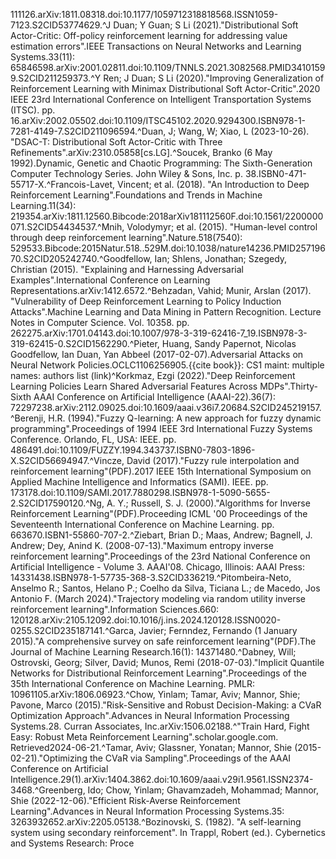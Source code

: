 111126.arXiv:1811.08318.doi:10.1177/1059712318818568.ISSN1059-7123.S2CID53774629.^J Duan; Y Guan; S Li (2021)."Distributional Soft Actor-Critic: Off-policy reinforcement learning for addressing value estimation errors".IEEE Transactions on Neural Networks and Learning Systems.33(11): 65846598.arXiv:2001.02811.doi:10.1109/TNNLS.2021.3082568.PMID34101599.S2CID211259373.^Y Ren; J Duan; S Li (2020)."Improving Generalization of Reinforcement Learning with Minimax Distributional Soft Actor-Critic".2020 IEEE 23rd International Conference on Intelligent Transportation Systems (ITSC). pp. 16.arXiv:2002.05502.doi:10.1109/ITSC45102.2020.9294300.ISBN978-1-7281-4149-7.S2CID211096594.^Duan, J; Wang, W; Xiao, L (2023-10-26). "DSAC-T: Distributional Soft Actor-Critic with Three Refinements".arXiv:2310.05858[cs.LG].^Soucek, Branko (6 May 1992).Dynamic, Genetic and Chaotic Programming: The Sixth-Generation Computer Technology Series. John Wiley & Sons, Inc. p. 38.ISBN0-471-55717-X.^Francois-Lavet, Vincent; et al. (2018). "An Introduction to Deep Reinforcement Learning".Foundations and Trends in Machine Learning.11(34): 219354.arXiv:1811.12560.Bibcode:2018arXiv181112560F.doi:10.1561/2200000071.S2CID54434537.^Mnih, Volodymyr; et al. (2015). "Human-level control through deep reinforcement learning".Nature.518(7540): 529533.Bibcode:2015Natur.518..529M.doi:10.1038/nature14236.PMID25719670.S2CID205242740.^Goodfellow, Ian; Shlens, Jonathan; Szegedy, Christian (2015). "Explaining and Harnessing Adversarial Examples".International Conference on Learning Representations.arXiv:1412.6572.^Behzadan, Vahid; Munir, Arslan (2017). "Vulnerability of Deep Reinforcement Learning to Policy Induction Attacks".Machine Learning and Data Mining in Pattern Recognition. Lecture Notes in Computer Science. Vol. 10358. pp. 262275.arXiv:1701.04143.doi:10.1007/978-3-319-62416-7_19.ISBN978-3-319-62415-0.S2CID1562290.^Pieter, Huang, Sandy Papernot, Nicolas Goodfellow, Ian Duan, Yan Abbeel (2017-02-07).Adversarial Attacks on Neural Network Policies.OCLC1106256905.{{cite book}}: CS1 maint: multiple names: authors list (link)^Korkmaz, Ezgi (2022)."Deep Reinforcement Learning Policies Learn Shared Adversarial Features Across MDPs".Thirty-Sixth AAAI Conference on Artificial Intelligence (AAAI-22).36(7): 72297238.arXiv:2112.09025.doi:10.1609/aaai.v36i7.20684.S2CID245219157.^Berenji, H.R. (1994)."Fuzzy Q-learning: A new approach for fuzzy dynamic programming".Proceedings of 1994 IEEE 3rd International Fuzzy Systems Conference. Orlando, FL, USA: IEEE. pp. 486491.doi:10.1109/FUZZY.1994.343737.ISBN0-7803-1896-X.S2CID56694947.^Vincze, David (2017)."Fuzzy rule interpolation and reinforcement learning"(PDF).2017 IEEE 15th International Symposium on Applied Machine Intelligence and Informatics (SAMI). IEEE. pp. 173178.doi:10.1109/SAMI.2017.7880298.ISBN978-1-5090-5655-2.S2CID17590120.^Ng, A. Y.; Russell, S. J. (2000)."Algorithms for Inverse Reinforcement Learning"(PDF).Proceeding ICML '00 Proceedings of the Seventeenth International Conference on Machine Learning. pp. 663670.ISBN1-55860-707-2.^Ziebart, Brian D.; Maas, Andrew; Bagnell, J. Andrew; Dey, Anind K. (2008-07-13)."Maximum entropy inverse reinforcement learning".Proceedings of the 23rd National Conference on Artificial Intelligence - Volume 3. AAAI'08. Chicago, Illinois: AAAI Press: 14331438.ISBN978-1-57735-368-3.S2CID336219.^Pitombeira-Neto, Anselmo R.; Santos, Helano P.; Coelho da Silva, Ticiana L.; de Macedo, Jos Antonio F. (March 2024)."Trajectory modeling via random utility inverse reinforcement learning".Information Sciences.660: 120128.arXiv:2105.12092.doi:10.1016/j.ins.2024.120128.ISSN0020-0255.S2CID235187141.^Garca, Javier; Fernndez, Fernando (1 January 2015)."A comprehensive survey on safe reinforcement learning"(PDF).The Journal of Machine Learning Research.16(1): 14371480.^Dabney, Will; Ostrovski, Georg; Silver, David; Munos, Remi (2018-07-03)."Implicit Quantile Networks for Distributional Reinforcement Learning".Proceedings of the 35th International Conference on Machine Learning. PMLR: 10961105.arXiv:1806.06923.^Chow, Yinlam; Tamar, Aviv; Mannor, Shie; Pavone, Marco (2015)."Risk-Sensitive and Robust Decision-Making: a CVaR Optimization Approach".Advances in Neural Information Processing Systems.28. Curran Associates, Inc.arXiv:1506.02188.^"Train Hard, Fight Easy: Robust Meta Reinforcement Learning".scholar.google.com. Retrieved2024-06-21.^Tamar, Aviv; Glassner, Yonatan; Mannor, Shie (2015-02-21)."Optimizing the CVaR via Sampling".Proceedings of the AAAI Conference on Artificial Intelligence.29(1).arXiv:1404.3862.doi:10.1609/aaai.v29i1.9561.ISSN2374-3468.^Greenberg, Ido; Chow, Yinlam; Ghavamzadeh, Mohammad; Mannor, Shie (2022-12-06)."Efficient Risk-Averse Reinforcement Learning".Advances in Neural Information Processing Systems.35: 3263932652.arXiv:2205.05138.^Bozinovski, S. (1982). "A self-learning system using secondary reinforcement". In Trappl, Robert (ed.). Cybernetics and Systems Research: Proce